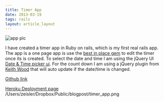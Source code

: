 ```yaml
---
title: Timer App
date: 2013-03-19
tags: rails
layout: article_layout
---
```

![app pic](/img/blog/timer_app.png)

I have created a timer app in Ruby on rails, which is my first real rails app. The app is a one page app is use the [best in place gem](https://github.com/bernat/best_in_place) to edit the timer once its is created. To select the date and time I am using the jQuery UI [Date & Time picker ui](http://trentrichardson.com/examples/timepicker/). For the count down I am using a jQuery plugin from [Keith Wood](http://keith-wood.name/countdown.html) that will auto update if the date/time is changed.



[Github link](https://github.com/ghzeisler/timer)

[Heroku Deployment page](http://serene-sands-7788.herokuapp.com/)
/Users/zeisler/Dropbox/Public/blogpost/timer_app.png
